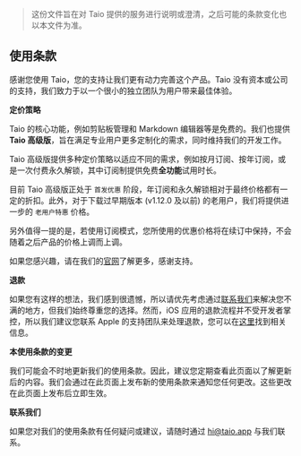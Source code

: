 > 这份文件旨在对 Taio 提供的服务进行说明或澄清，之后可能的条款变化也以本文件为准。

## 使用条款

感谢您使用 Taio，您的支持让我们更有动力完善这个产品。Taio 没有资本或公司的支持，我们致力于以一个很小的独立团队为用户带来最佳体验。

**定价策略**

Taio 的核心功能，例如剪贴板管理和 Markdown 编辑器等是免费的。我们也提供 **Taio 高级版**，旨在满足专业用户更多定制化的需求，同时维持我们的开发工作。

Taio 高级版提供多种定价策略以适应不同的需求，例如按月订阅、按年订阅，或是一次付费永久解锁，其中订阅制提供免费**全功能**试用时长。

目前 Taio 高级版正处于 `首发优惠` 阶段，年订阅和永久解锁相对于最终价格都有一定的折扣。此外，对于下载过早期版本 (v1.12.0 及以前) 的老用户，我们将提供进一步的 `老用户特惠` 价格。

另外值得一提的是，若使用订阅模式，您所使用的优惠价格将在续订中保持，不会随着之后产品的价格上调而上调。

如果您感兴趣，请在我们的[官网](https://taio.app/cn/#pricing)了解更多，感谢支持。

**退款**

如果您有这样的想法，我们感到很遗憾，所以请优先考虑通过[联系我们](mailto:hi@taio.app)来解决您不满的地方，但我们始终尊重您的选择。然而，iOS 应用的退款流程并不受开发者掌控，所以我们建议您联系 Apple 的支持团队来处理退款，您可以在[这里](https://support.apple.com/zh-cn/HT204084)找到相关信息。

**本使用条款的变更**

我们可能会不时地更新我们的使用条款。因此，建议您定期查看此页面以了解更新后的内容。我们会通过在此页面上发布新的使用条款来通知您任何更改。这些更改在此页面上发布后立即生效。

**联系我们**

如果您对我们的使用条款有任何疑问或建议，请随时通过 hi@taio.app 与我们联系。
